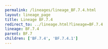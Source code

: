 ```yaml
---
permalink: /lineages/lineage_BF.7.4.html
layout: lineage_page
title: Lineage BF.7.4
redirect_to: ../lineage.html?lineage=BF.7.4
lineage: BF.7.4
parent: BF.7
children: ['BF.7.4', 'BF.7.4.1']
---
```

